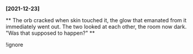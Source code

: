 **[2021-12-23]**

**
The orb cracked when skin touched it, the glow that emanated from it immediately went out. The two looked at each other, the room now dark. 
"Was that supposed to happen?"
**

!ignore